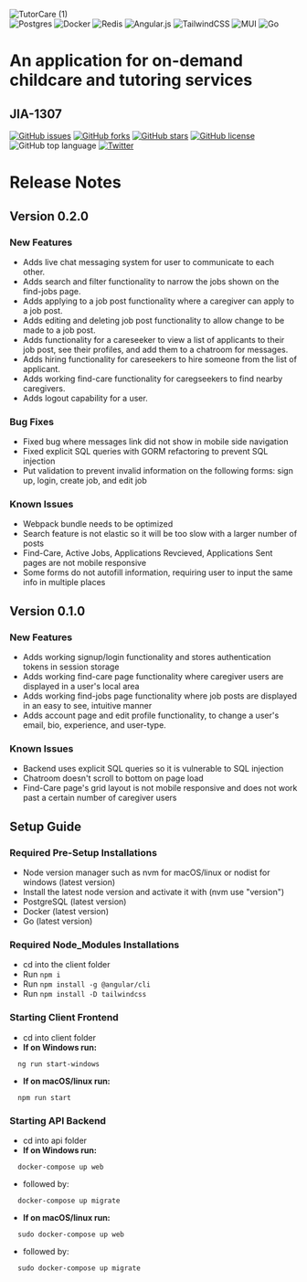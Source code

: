 ![TutorCare (1)](https://user-images.githubusercontent.com/59323055/150261046-70941ab4-8bed-46a0-a3ee-65d22ead7ddb.png) \
![Postgres](https://img.shields.io/badge/postgres-%23316192.svg?style=for-the-badge&logo=postgresql&logoColor=white)
![Docker](https://img.shields.io/badge/docker-%230db7ed.svg?style=for-the-badge&logo=docker&logoColor=white)
![Redis](https://img.shields.io/badge/redis-%23DD0031.svg?style=for-the-badge&logo=redis&logoColor=white)
![Angular.js](https://img.shields.io/badge/angular.js-%23E23237.svg?style=for-the-badge&logo=angularjs&logoColor=white)
![TailwindCSS](https://img.shields.io/badge/tailwindcss-%2338B2AC.svg?style=for-the-badge&logo=tailwind-css&logoColor=white)
![MUI](https://img.shields.io/badge/MUI-%230081CB.svg?style=for-the-badge&logo=material-ui&logoColor=white)
![Go](https://img.shields.io/badge/go-%2300ADD8.svg?style=for-the-badge&logo=go&logoColor=white)
# An application for on-demand childcare and tutoring services
## JIA-1307
[![GitHub issues](https://img.shields.io/github/issues/k-lombard/TutorCare)](https://github.com/k-lombard/TutorCare/issues)
[![GitHub forks](https://img.shields.io/github/forks/k-lombard/TutorCare)](https://github.com/k-lombard/TutorCare/network)
[![GitHub stars](https://img.shields.io/github/stars/k-lombard/TutorCare)](https://github.com/k-lombard/TutorCare/stargazers)
[![GitHub license](https://img.shields.io/github/license/k-lombard/TutorCare)](https://github.com/k-lombard/TutorCare/blob/main/LICENSE)
![GitHub top language](https://img.shields.io/github/languages/top/k-lombard/TutorCare)
[![Twitter](https://img.shields.io/twitter/url?style=social&url=https%3A%2F%2Fgithub.com%2Fk-lombard%2FTutorCare)](https://twitter.com/intent/tweet?text=Wow:&url=https%3A%2F%2Fgithub.com%2Fk-lombard%2FTutorCare)


# Release Notes
## Version 0.2.0
### New Features
- Adds live chat messaging system for user to communicate to each other.
- Adds search and filter functionality to narrow the jobs shown on the find-jobs page.
- Adds applying to a job post functionality where a caregiver can apply to a job post.
- Adds editing and deleting job post functionality to allow change to be made to a job post.
- Adds functionality for a careseeker to view a list of applicants to their job post, see their profiles, and add them to a chatroom for messages.
- Adds hiring functionality for careseekers to hire someone from the list of applicant.
- Adds working find-care functionality for caregseekers to find nearby caregivers.
- Adds logout capability for a user.

### Bug Fixes
- Fixed bug where messages link did not show in mobile side navigation
- Fixed explicit SQL queries with GORM refactoring to prevent SQL injection
- Put validation to prevent invalid information on the following forms: sign up, login, create job, and edit job

### Known Issues
- Webpack bundle needs to be optimized
- Search feature is not elastic so it will be too slow with a larger number of posts
- Find-Care, Active Jobs, Applications Revcieved, Applications Sent pages are not mobile responsive
- Some forms do not autofill information, requiring user to input the same info in multiple places

## Version 0.1.0
### New Features
- Adds working signup/login functionality and stores authentication tokens in session storage
- Adds working find-care page functionality where caregiver users are displayed in a user's local area
- Adds working find-jobs page functionality where job posts are displayed in an easy to see, intuitive manner
- Adds account page and edit profile functionality, to change a user's email, bio, experience, and user-type. 

### Known Issues
- Backend uses explicit SQL queries so it is vulnerable to SQL injection
- Chatroom doesn't scroll to bottom on page load
- Find-Care page's grid layout is not mobile responsive and does not work past a certain number of caregiver users


## Setup Guide
### Required Pre-Setup Installations
- Node version manager such as nvm for macOS/linux or nodist for windows (latest version)
- Install the latest node version and activate it with (nvm use "version")
- PostgreSQL (latest version)
- Docker (latest version)
- Go (latest version)

### Required Node_Modules Installations
- cd into the client folder
- Run ``` npm i ```
- Run ``` npm install -g @angular/cli ``` 
- Run ``` npm install -D tailwindcss ```

### Starting Client Frontend
- cd into client folder
- **If on Windows run:**
```
  ng run start-windows
```
- **If on macOS/linux run:**
```
  npm run start
```

### Starting API Backend
- cd into api folder
- **If on Windows run:**
```
  docker-compose up web
```
- followed by: 
```
  docker-compose up migrate
```
- **If on macOS/linux run:**
```
  sudo docker-compose up web
```
- followed by:
```
  sudo docker-compose up migrate
```
